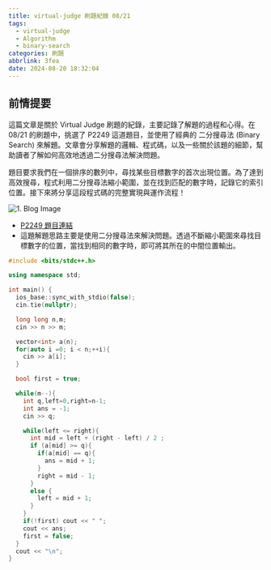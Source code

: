 ```yaml
---
title: virtual-judge 刷題紀錄 08/21
tags:
  - virtual-judge
  - Algorithm
  - binary-search
categories: 刷題
abbrlink: 3fea
date: 2024-08-20 18:32:04
---
```


## 前情提要

這篇文章是關於 Virtual Judge 刷題的紀錄，主要記錄了解題的過程和心得。在 08/21 的刷題中，挑選了 P2249 這道題目，並使用了經典的 二分搜尋法 (Binary Search) 來解題。文章會分享解題的邏輯、程式碼，以及一些關於該題的細節，幫助讀者了解如何高效地透過二分搜尋法解決問題。

題目要求我們在一個排序的數列中，尋找某些目標數字的首次出現位置。為了達到高效搜尋，程式利用二分搜尋法縮小範圍，並在找到匹配的數字時，記錄它的索引位置。接下來將分享這段程式碼的完整實現與運作流程！

<!--more-->

![1. Blog Image](https://imgur.com/LLJNmPR.png)

* [P2249 題目連結](https://www.luogu.com.cn/problem/P2249)
* 這題解題思路主要是使用二分搜尋法來解決問題。透過不斷縮小範圍來尋找目標數字的位置，當找到相同的數字時，即可將其所在的中間位置輸出。

```c++
#include <bits/stdc++.h>

using namespace std;

int main() {
  ios_base::sync_with_stdio(false);
  cin.tie(nullptr);

  long long n,m;
  cin >> n >> m;

  vector<int> a(n);
  for(auto i =0; i < n;++i){
    cin >> a[i];
  }

  bool first = true;

  while(m--){
    int q,left=0,right=n-1;
    int ans = -1;
    cin >> q;

    while(left <= right){
      int mid = left + (right - left) / 2 ;
      if (a[mid] >= q){
        if(a[mid] == q){
          ans = mid + 1;
        }
        right = mid - 1;
      }
      else {
        left = mid + 1;
      }
    }
    if(!first) cout << " ";
    cout << ans;
    first = false;
  }
  cout << "\n";
}
```
